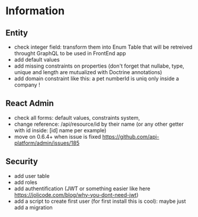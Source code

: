 # Information

## Entity
* check integer field: transform them into Enum Table that will be retreived throught GraphQL to be used in FrontEnd app
* add default values
* add missing constraints on properties (don't forget that nullabe, type, unique and length are mutualized with Doctrine annotations)
* add domain constraint like this: a pet numberId is uniq only inside a company !

## React Admin
* check all forms: default values, constraints system, 
* change reference: /api/resource/id by their name (or any other getter with id inside: [id] name per example)
* move on 0.6.4+ when issue is fixed https://github.com/api-platform/admin/issues/185

## Security
* add user table
* add roles
* add authentification (JWT or something easier like here https://jolicode.com/blog/why-you-dont-need-jwt)
* add a script to create first user (for first install this is cool): maybe just add a migration
